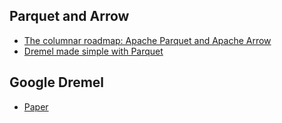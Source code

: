 ## Parquet and Arrow

- [The columnar roadmap: Apache Parquet and Apache Arrow](https://www.youtube.com/watch?v=dPb2ZXnt2_U)
- [Dremel made simple with Parquet](https://blog.twitter.com/engineering/en_us/a/2013/dremel-made-simple-with-parquet.html)

## Google Dremel 
- [Paper](https://storage.googleapis.com/pub-tools-public-publication-data/pdf/36632.pdf)
